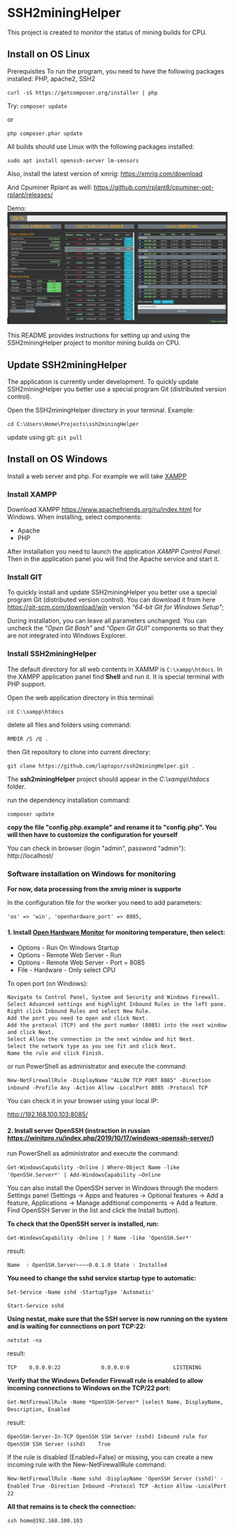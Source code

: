 # SSH2miningHelper

This project is created to monitor the status of mining builds for CPU.

## Install on OS Linux

Prerequisites
To run the program, you need to have the following packages installed: PHP, apache2, SSH2

`curl -sS https://getcomposer.org/installer | php`

Try: `composer update`

or

`php composer.phar update`

All builds should use Linux with the following packages installed:

`sudo apt install openssh-server lm-sensors`

Also, install the latest version of xmrig:
https://xmrig.com/download

And Cpuminer Rplant as well:
https://github.com/rplant8/cpuminer-opt-rplant/releases/

Demo: ![ScreenShot](/screenshot.png)

This README provides instructions for setting up and using the SSH2miningHelper project to monitor mining builds on CPU.

## Update SSH2miningHelper

The application is currently under development. To quickly update SSH2miningHelper you better use a special program Git (distributed version control).

Open the SSH2miningHelper directory in your terminal. Example:

`cd C:\Users\Home\Projects\ssh2miningHelper`

update using git: `git pull`

## Install on OS Windows

Install a web server and php. For example we will take [XAMPP](https://www.apachefriends.org/)

### Install XAMPP

Download XAMPP https://www.apachefriends.org/ru/index.html for Windows. When installing, select components:

- Apache
- PHP

After installation you need to launch the application *XAMPP Control Panel*. Then in the application panel you will find the Apache service and start it.

### Install GIT

To quickly install and update SSH2miningHelper you better use a special program Git (distributed version control).
You can download it from here https://git-scm.com/download/win version *"64-bit Git for Windows Setup"*;

During installation, you can leave all parameters unchanged. You can uncheck the *"Open Git Bash"* and *"Open Git GUI"* components  so that they are not integrated into Windows Explorer.

### Install SSH2miningHelper

The default directory for all web contents in XAMMP is `C:\xampp\htdocs`. 
In the XAMPP application panel find **Shell** and run it. It is special terminal with PHP support.

Open the web application directory in this terminal:

`cd C:\xampp\htdocs`

delete all files and folders using command:

`RMDIR /S /Q .`

then Git repository to clone into current directory:

`git clone https://github.com/laptopsr/ssh2miningHelper.git .`

The **ssh2miningHelper** project should appear in the *C:\xampp\htdocs* folder.

run the dependency installation command:

`composer update`

**copy the file "config.php.example" and rename it to "config.php". You will then have to customize the configuration for yourself**

You can check in browser (login "admin", password "admin"): http://localhost/

### Software installation on Windows for monitoring

**For now, data processing from the xmrig miner is supporte**

In the configuration file for the worker you need to add parameters:

`'os' => 'win', 'openhardware_port' => 8085,`

#### 1. Install [Open Hardware Monitor](https://openhardwaremonitor.org/) for monitoring temperature, then select:

- Options - Run On Windows Startup 
- Options - Remote Web Server - Run
- Options - Remote Web Server - Port = 8085
- File - Hardware - Only select CPU

To open port (on Windows):

    Navigate to Control Panel, System and Security and Windows Firewall.
    Select Advanced settings and highlight Inbound Rules in the left pane.
    Right click Inbound Rules and select New Rule.
    Add the port you need to open and click Next.
    Add the protocol (TCP) and the port number (8085) into the next window and click Next.
    Select Allow the connection in the next window and hit Next.
    Select the network type as you see fit and click Next.
    Name the rule and click Finish.

or run PowerShell as administrator and execute the command:

`New-NetFirewallRule -DisplayName "ALLOW TCP PORT 8085" -Direction inbound -Profile Any -Action Allow -LocalPort 8085 -Protocol TCP`

You can check it in your browser using your local IP:

http://192.168.100.103:8085/

#### 2. Install server OpenSSH (instraction in russian https://winitpro.ru/index.php/2019/10/17/windows-openssh-server/)

run PowerShell as administrator and execute the command:

`Get-WindowsCapability -Online | Where-Object Name -like 'OpenSSH.Server*' | Add-WindowsCapability –Online`

You can also install the OpenSSH server in Windows through the modern Settings panel (Settings -> Apps and features -> Optional features -> Add a feature, Applications -> Manage additional components -> Add a feature. Find OpenSSH Server in the list and click the Install button).

**To check that the OpenSSH server is installed, run:**

`Get-WindowsCapability -Online | ? Name -like 'OpenSSH.Ser*'`

result:

`Name  : OpenSSH.Server~~~~0.0.1.0
State : Installed`

**You need to change the sshd service startup type to automatic:**

`Set-Service -Name sshd -StartupType 'Automatic'`

`Start-Service sshd`

**Using nestat, make sure that the SSH server is now running on the system and is waiting for connections on port TCP:22:**

`netstat -na`

result:

`TCP    0.0.0.0:22             0.0.0.0:0              LISTENING`

**Verify that the Windows Defender Firewall rule is enabled to allow incoming connections to Windows on the TCP/22 port:**

`Get-NetFirewallRule -Name *OpenSSH-Server* |select Name, DisplayName, Description, Enabled`

result:

`OpenSSH-Server-In-TCP OpenSSH SSH Server (sshd) Inbound rule for OpenSSH SSH Server (sshd)    True`

If the rule is disabled (Enabled=False) or missing, you can create a new incoming rule with the New-NetFirewallRule command:

`New-NetFirewallRule -Name sshd -DisplayName 'OpenSSH Server (sshd)' -Enabled True -Direction Inbound -Protocol TCP -Action Allow -LocalPort 22`

**All that remains is to check the connection:**

`ssh home@192.168.100.103`
